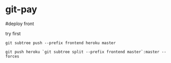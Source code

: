 # git-pay


#deploy front

try first 
```shell
git subtree push --prefix frontend heroku master
```

```shell
git push heroku `git subtree split --prefix frontend master`:master --forces
```